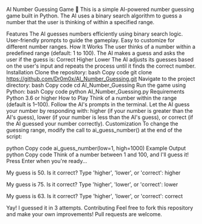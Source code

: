 AI Number Guessing Game 🎲
This is a simple AI-powered number guessing game built in Python. The AI uses a binary search algorithm to guess a number that the user is thinking of within a specified range.

Features
The AI guesses numbers efficiently using binary search logic.
User-friendly prompts to guide the gameplay.
Easy to customize for different number ranges.
How It Works
The user thinks of a number within a predefined range (default: 1 to 100).
The AI makes a guess and asks the user if the guess is:
Correct
Higher
Lower
The AI adjusts its guesses based on the user's input and repeats the process until it finds the correct number.
Installation
Clone the repository:
bash
Copy code
git clone https://github.com/Dr0m0x/AI_Number_Guessing.git
Navigate to the project directory:
bash
Copy code
cd AI_Number_Guessing
Run the game using Python:
bash
Copy code
python AI_Number_Guessing.py
Requirements
Python 3.6 or higher
How to Play
Think of a number within the range (default is 1–100).
Follow the AI's prompts in the terminal.
Let the AI guess your number by responding with:
higher (if your number is greater than the AI's guess),
lower (if your number is less than the AI's guess), or
correct (if the AI guessed your number correctly).
Customization
To change the guessing range, modify the call to ai_guess_number() at the end of the script:

python
Copy code
ai_guess_number(low=1, high=1000)
Example Output
python
Copy code
Think of a number between 1 and 100, and I'll guess it!
Press Enter when you're ready...

My guess is 50. Is it correct?
Type 'higher', 'lower', or 'correct': higher

My guess is 75. Is it correct?
Type 'higher', 'lower', or 'correct': lower

My guess is 63. Is it correct?
Type 'higher', 'lower', or 'correct': correct

Yay! I guessed it in 3 attempts.
Contributing
Feel free to fork this repository and make your own improvements! Pull requests are welcome.
